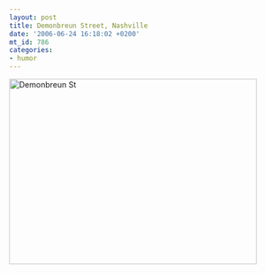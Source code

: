 ```yaml
---
layout: post
title: Demonbreun Street, Nashville
date: '2006-06-24 16:18:02 +0200'
mt_id: 786
categories:
- humor
---
```

<img src="{{ site.url }}/images/demonbreun_st.jpg" width="448" height="336" alt="Demonbreun St" />
